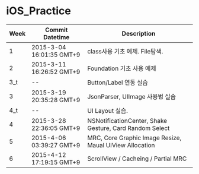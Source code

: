 # iOS_Practice

| Week | Commit Datetime          | Description                                             |
|------|--------------------------|---------------------------------------------------------|
|  1   | 2015-3-04 16:01:35 GMT+9 | class사용 기초 예제. File탐색.                          |
|  2   | 2015-3-11 16:26:52 GMT+9 | Foundation 기초 사용 예제                               |
| 3_t  | --                       | Button/Label 연동 실습                                  |
|  3   | 2015-3-19 20:35:28 GMT+9 | JsonParser, UIImage 사용법 실습                         |
| 4_t  | --                       | UI Layout 실습.                                         |
|  4   | 2015-3-28 22:36:05 GMT+9 | NSNotificationCenter, Shake Gesture, Card Random Select |
|  5   | 2015-4-06 03:39:27 GMT+9 | MRC, Core Graphic Image Resize, Maual UIView Allocation |
|  6   | 2015-4-12 17:19:15 GMT+9 | ScrollView / Cacheing / Partial MRC                     |

